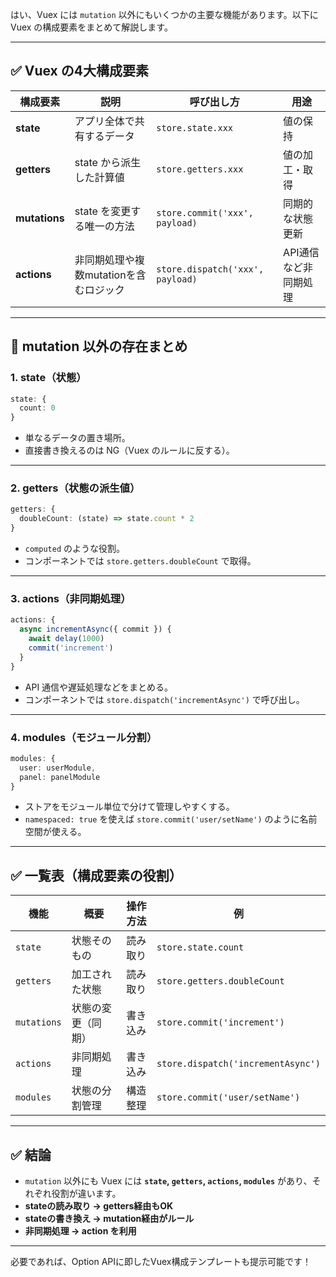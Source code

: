 はい、Vuex には `mutation` 以外にもいくつかの主要な機能があります。以下に Vuex の構成要素をまとめて解説します。

---

## ✅ Vuex の4大構成要素

| 構成要素          | 説明                      | 呼び出し方                            | 用途           |
| ------------- | ----------------------- | -------------------------------- | ------------ |
| **state**     | アプリ全体で共有するデータ           | `store.state.xxx`                | 値の保持         |
| **getters**   | state から派生した計算値         | `store.getters.xxx`              | 値の加工・取得      |
| **mutations** | state を変更する唯一の方法        | `store.commit('xxx', payload)`   | 同期的な状態更新     |
| **actions**   | 非同期処理や複数mutationを含むロジック | `store.dispatch('xxx', payload)` | API通信など非同期処理 |

---

## 🔸 mutation 以外の存在まとめ

### 1. **state（状態）**

```ts
state: {
  count: 0
}
```

* 単なるデータの置き場所。
* 直接書き換えるのは NG（Vuex のルールに反する）。

---

### 2. **getters（状態の派生値）**

```ts
getters: {
  doubleCount: (state) => state.count * 2
}
```

* `computed` のような役割。
* コンポーネントでは `store.getters.doubleCount` で取得。

---

### 3. **actions（非同期処理）**

```ts
actions: {
  async incrementAsync({ commit }) {
    await delay(1000)
    commit('increment')
  }
}
```

* API 通信や遅延処理などをまとめる。
* コンポーネントでは `store.dispatch('incrementAsync')` で呼び出し。

---

### 4. **modules（モジュール分割）**

```ts
modules: {
  user: userModule,
  panel: panelModule
}
```

* ストアをモジュール単位で分けて管理しやすくする。
* `namespaced: true` を使えば `store.commit('user/setName')` のように名前空間が使える。

---

## ✅ 一覧表（構成要素の役割）

| 機能          | 概要        | 操作方法 | 例                                  |
| ----------- | --------- | ---- | ---------------------------------- |
| `state`     | 状態そのもの    | 読み取り | `store.state.count`                |
| `getters`   | 加工された状態   | 読み取り | `store.getters.doubleCount`        |
| `mutations` | 状態の変更（同期） | 書き込み | `store.commit('increment')`        |
| `actions`   | 非同期処理     | 書き込み | `store.dispatch('incrementAsync')` |
| `modules`   | 状態の分割管理   | 構造整理 | `store.commit('user/setName')`     |

---

## ✅ 結論

* `mutation` 以外にも Vuex には **`state`, `getters`, `actions`, `modules`** があり、それぞれ役割が違います。
* **stateの読み取り → getters経由もOK**
* **stateの書き換え → mutation経由がルール**
* **非同期処理 → action を利用**

---

必要であれば、Option APIに即したVuex構成テンプレートも提示可能です！
